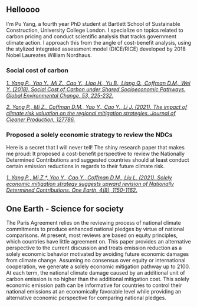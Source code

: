## Helloooo
I'm Pu Yang, a fourth year PhD student at Bartlett School of Sustainable Construction, University College London. I specialize on topics related to carbon pricing and conduct scientific analysis that tracks government climate action. I approach this from the angle of cost-benefit analysis, using the stylized integrated assessment model (DICE/RICE) developed by 2018 Nobel Laureates William Nordhaus. 

### Social cost of carbon
_[1. Yang P., Yao Y., Mi Z.*, Cao Y., Liao H., Yu B., Liang Q., Coffman D.M., Wei Y.* (2018). Social Cost of Carbon under Shared Socioeconomic Pathways. Global Environmental Change, 53, 225-232.](https://doi.org/10.1016/j.gloenvcha.2018.10.001)_

_[2. Yang P., Mi Z.*, Coffman D.M., Yao Y., Cao Y., Li J.* (2021). The impact of climate risk valuation on the regional mitigation strategies. Journal of Cleaner Production, 127786.](https://doi.org/10.1016/j.jclepro.2021.127786)_

### Proposed a solely economic strategy to review the NDCs
Here is a secret that I will never tell! The shiny research paper that makes me proud: It proposed a cost-benefit perspective to review the Nationally Determined Contributions and suggested countries should at least conduct certain emission reductions in regards to their future climate risk. 

_[1. Yang P., Mi.Z.*, Yao Y., Cao Y., Coffman D.M., Liu L. (2021). Solely economic mitigation strategy suggests upward revision of Nationally Determined Contributions. One Earth, 4(8), 1150-1162.](https://www.cell.com/one-earth/fulltext/S2590-3322(21)00406-1)_

## One Earth - Science for society
The Paris Agreement relies on the reviewing process of national climate commitments to produce enhanced national pledges by virtue of national comparisons. At present, most reviews are based on equity principles, which countries have little agreement on. This paper provides an alternative perspective to the current discussion and treats emission reduction as a solely economic behavior motivated by avoiding future economic damages from climate change. Assuming no consensus over equity or international cooperation, we generate a solely economic mitigation pathway up to 2100. At each term, the national climate damage caused by an additional unit of carbon emission is no higher than the additional mitigation cost. This solely economic emission path can be informative for countries to control their national emissions at an economically favorable level while providing an alternative economic perspective for comparing national pledges.
